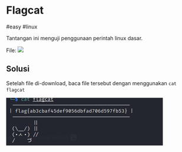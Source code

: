 # Flagcat
#easy #linux

Tantangan ini menguji penggunaan perintah linux dasar.

File: ![](attachments/flagcat)

## Solusi
Setelah file di-download, baca file tersebut dengan menggunakan `cat flagcat`

![](attachments/Pasted%20image%2020220501211855.png)